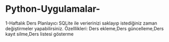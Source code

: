 # Python-Uygulamalar-
1-Haftalık Ders Planlayıcı
SQLite ile verierinizi saklayıp istediğiniz zaman değiştirmeler yapabilirsiniz.
Özelllikleri:
Ders ekleme,Ders güncelleme,Ders kayıt silme,Ders listesi gösterme
